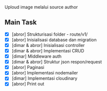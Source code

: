 Uploud image melalui source author

## Main Task
- [x] [abror] Strukturisasi folder - route/v1/ 
- [x] [abror] Inisialisasi database dan migration 
- [x] [dimar & abror] Inisialisasi controller 
- [x] [dimar & abror] Implementasi CRUD 
- [x] [dimar] Middleware auth 
- [x] [dimar & abror] Struktur json respon/request 
- [x] [abror] Paginasi 
- [x] [abror] Implementasi nodemailer
- [x] [dimar] Implementasi cloudinary
- [x] [abror] Print out  